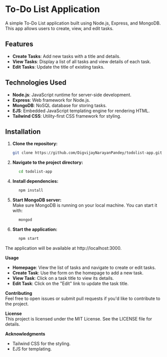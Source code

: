 # To-Do List Application

A simple To-Do List application built using Node.js, Express, and MongoDB. This app allows users to create, view, and edit tasks.

## Features

- **Create Tasks**: Add new tasks with a title and details.
- **View Tasks**: Display a list of all tasks and view details of each task.
- **Edit Tasks**: Update the title of existing tasks.

## Technologies Used

- **Node.js**: JavaScript runtime for server-side development.
- **Express**: Web framework for Node.js.
- **MongoDB**: NoSQL database for storing tasks.
- **EJS**: Embedded JavaScript templating engine for rendering HTML.
- **Tailwind CSS**: Utility-first CSS framework for styling.

## Installation

1. **Clone the repository:**

   ```bash
   git clone https://github.com/DigvijayNarayanPandey/todolist-app.git

2. **Navigate to the project directory:**  
```bash
      cd todolist-app
```

4. **Install dependencies:**  
```bash  
      npm install
```
   
5. **Start MongoDB server:**  
      Make sure MongoDB is running on your local machine. You can start it with:  
```bash  
      mongod
```

6. **Start the application:**
```bash  
      npm start
```
   
The application will be available at http://localhost:3000.

**Usage**
- **Homepage**: View the list of tasks and navigate to create or edit tasks.
- **Create Task**: Use the form on the homepage to add a new task.
- **View Task**: Click on a task title to view its details.
- **Edit Task**: Click on the "Edit" link to update the task title.

**Contributing**  
   Feel free to open issues or submit pull requests if you'd like to contribute to the project.

**License**  
   This project is licensed under the MIT License. See the LICENSE file for details.

**Acknowledgments**  
   - Tailwind CSS for the styling.
   - EJS for templating.
